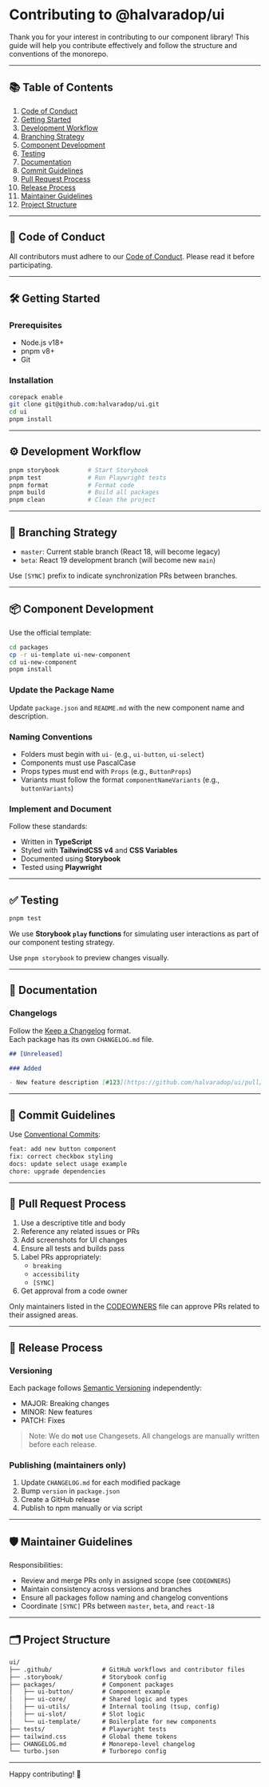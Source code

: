 # Contributing to @halvaradop/ui

Thank you for your interest in contributing to our component library! This guide will help you contribute effectively and follow the structure and conventions of the monorepo.

---

## 📚 Table of Contents

1. [Code of Conduct](#code-of-conduct)
2. [Getting Started](#getting-started)
3. [Development Workflow](#development-workflow)
4. [Branching Strategy](#branching-strategy)
5. [Component Development](#component-development)
6. [Testing](#testing)
7. [Documentation](#documentation)
8. [Commit Guidelines](#commit-guidelines)
9. [Pull Request Process](#pull-request-process)
10. [Release Process](#release-process)
11. [Maintainer Guidelines](#maintainer-guidelines)
12. [Project Structure](#project-structure)

---

## 📜 Code of Conduct

All contributors must adhere to our [Code of Conduct](https://github.com/halvaradop/.github/blob/master/.github/CODE_OF_CONDUCT.md). Please read it before participating.

---

## 🛠 Getting Started

### Prerequisites

- Node.js v18+
- pnpm v8+
- Git

### Installation

```bash
corepack enable
git clone git@github.com:halvaradop/ui.git
cd ui
pnpm install
```

---

## ⚙️ Development Workflow

```bash
pnpm storybook        # Start Storybook
pnpm test             # Run Playwright tests
pnpm format           # Format code
pnpm build            # Build all packages
pnpm clean            # Clean the project
```

---

## 🌿 Branching Strategy

- `master`: Current stable branch (React 18, will become legacy)
- `beta`: React 19 development branch (will become new `main`)

Use `[SYNC]` prefix to indicate synchronization PRs between branches.

---

## 📦 Component Development

Use the official template:

```bash
cd packages
cp -r ui-template ui-new-component
cd ui-new-component
pnpm install
```

### Update the Package Name

Update `package.json` and `README.md` with the new component name and description.

### Naming Conventions

- Folders must begin with `ui-` (e.g., `ui-button`, `ui-select`)
- Components must use PascalCase
- Props types must end with `Props` (e.g., `ButtonProps`)
- Variants must follow the format `componentNameVariants` (e.g., `buttonVariants`)

### Implement and Document

Follow these standards:

- Written in **TypeScript**
- Styled with **TailwindCSS v4** and **CSS Variables**
- Documented using **Storybook**
- Tested using **Playwright**

---

## ✅ Testing

```bash
pnpm test
```

We use **Storybook `play` functions** for simulating user interactions as part of our component testing strategy.

Use `pnpm storybook` to preview changes visually.

---

## 🧾 Documentation

### Changelogs

Follow the [Keep a Changelog](https://keepachangelog.com/en/1.1.0/) format.  
Each package has its own `CHANGELOG.md` file.

```md
## [Unreleased]

### Added

- New feature description [#123](https://github.com/halvaradop/ui/pull/123)
```

---

## 📝 Commit Guidelines

Use [Conventional Commits](https://www.conventionalcommits.org/en/v1.0.0/):

```bash
feat: add new button component
fix: correct checkbox styling
docs: update select usage example
chore: upgrade dependencies
```

---

## 🚀 Pull Request Process

1. Use a descriptive title and body
2. Reference any related issues or PRs
3. Add screenshots for UI changes
4. Ensure all tests and builds pass
5. Label PRs appropriately:
   - `breaking`
   - `accessibility`
   - `[SYNC]`
6. Get approval from a code owner

Only maintainers listed in the [CODEOWNERS](https://github.com/halvaradop/ui/blob/master/.github/CODEOWNERS) file can approve PRs related to their assigned areas.

---

## 🔖 Release Process

### Versioning

Each package follows [Semantic Versioning](https://semver.org/) independently:

- MAJOR: Breaking changes
- MINOR: New features
- PATCH: Fixes

> Note: We do **not** use Changesets. All changelogs are manually written before each release.

### Publishing (maintainers only)

1. Update `CHANGELOG.md` for each modified package
2. Bump `version` in `package.json`
3. Create a GitHub release
4. Publish to npm manually or via script

---

## 🛡 Maintainer Guidelines

Responsibilities:

- Review and merge PRs only in assigned scope (see `CODEOWNERS`)
- Maintain consistency across versions and branches
- Ensure all packages follow naming and changelog conventions
- Coordinate `[SYNC]` PRs between `master`, `beta`, and `react-18`

---

## 🗂 Project Structure

```txt
ui/
├── .github/              # GitHub workflows and contributor files
├── .storybook/           # Storybook config
├── packages/             # Component packages
│   ├── ui-button/        # Component example
│   ├── ui-core/          # Shared logic and types
│   ├── ui-utils/         # Internal tooling (tsup, config)
│   ├── ui-slot/          # Slot logic
│   └── ui-template/      # Boilerplate for new components
├── tests/                # Playwright tests
├── tailwind.css          # Global theme tokens
├── CHANGELOG.md          # Monorepo-level changelog
└── turbo.json            # Turborepo config
```

---

Happy contributing! 🎉

